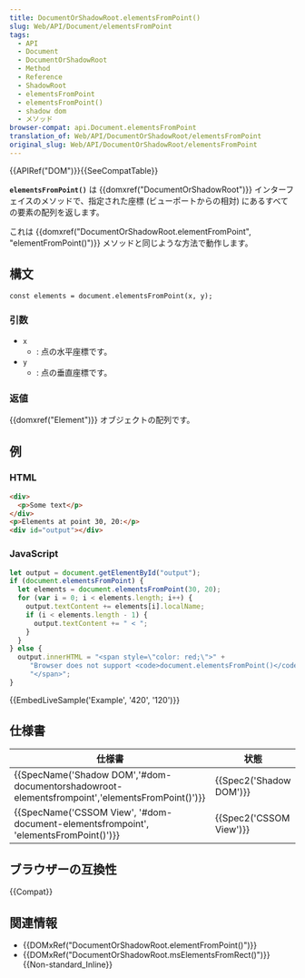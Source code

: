 ```yaml
---
title: DocumentOrShadowRoot.elementsFromPoint()
slug: Web/API/Document/elementsFromPoint
tags:
  - API
  - Document
  - DocumentOrShadowRoot
  - Method
  - Reference
  - ShadowRoot
  - elementsFromPoint
  - elementsFromPoint()
  - shadow dom
  - メソッド
browser-compat: api.Document.elementsFromPoint
translation_of: Web/API/DocumentOrShadowRoot/elementsFromPoint
original_slug: Web/API/DocumentOrShadowRoot/elementsFromPoint
---
```

{{APIRef("DOM")}}{{SeeCompatTable}}

**`elementsFromPoint()`** は {{domxref("DocumentOrShadowRoot")}} インターフェイスのメソッドで、指定された座標 (ビューポートからの相対) にあるすべての要素の配列を返します。

これは {{domxref("DocumentOrShadowRoot.elementFromPoint", "elementFromPoint()")}} メソッドと同じような方法で動作します。

## 構文

```
const elements = document.elementsFromPoint(x, y);
```

### 引数

- `x`
  - : 点の水平座標です。
- `y`
  - : 点の垂直座標です。

### 返値

{{domxref("Element")}} オブジェクトの配列です。

## 例

### HTML

```html
<div>
  <p>Some text</p>
</div>
<p>Elements at point 30, 20:</p>
<div id="output"></div>
```

### JavaScript

```js
let output = document.getElementById("output");
if (document.elementsFromPoint) {
  let elements = document.elementsFromPoint(30, 20);
  for (var i = 0; i < elements.length; i++) {
    output.textContent += elements[i].localName;
    if (i < elements.length - 1) {
      output.textContent += " < ";
    }
  }
} else {
  output.innerHTML = "<span style=\"color: red;\">" +
     "Browser does not support <code>document.elementsFromPoint()</code>" +
     "</span>";
}
```

{{EmbedLiveSample('Example', '420', '120')}}

## 仕様書

| 仕様書                                                                                                                       | 状態                             |
| ---------------------------------------------------------------------------------------------------------------------------- | -------------------------------- |
| {{SpecName('Shadow DOM','#dom-documentorshadowroot-elementsfrompoint','elementsFromPoint()')}} | {{Spec2('Shadow DOM')}} |
| {{SpecName('CSSOM View', '#dom-document-elementsfrompoint', 'elementsFromPoint()')}}             | {{Spec2('CSSOM View')}} |

## ブラウザーの互換性

{{Compat}}

## 関連情報

- {{DOMxRef("DocumentOrShadowRoot.elementFromPoint()")}}
- {{DOMxRef("DocumentOrShadowRoot.msElementsFromRect()")}} {{Non-standard_Inline}}
